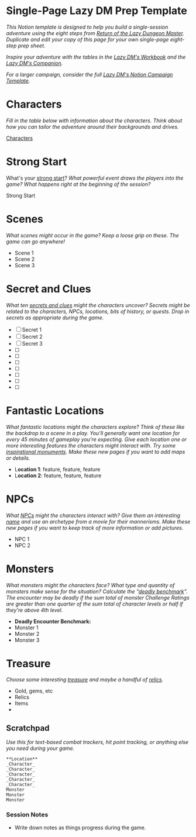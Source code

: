 # Single-Page Lazy DM Prep Template

*This Notion template is designed to help you build a single-session adventure using the eight steps from [Return of the Lazy Dungeon Master](https://slyflourish.com/returnofthelazydm/). Duplicate and edit your copy of this page for your own single-page eight-step prep sheet.* 

*Inspire your adventure with the tables in the [Lazy DM's Workbook](https://slyflourish.com/lazydmsworkbook/) and the [Lazy DM's Companion](https://www.kickstarter.com/projects/slyflourish/the-lazy-dms-companion?ref=c3zblb).*

*For a larger campaign, consider the full [Lazy DM's Notion Campaign Template](https://www.notion.so/Lazy-Campaign-Template-dcea442b134146839510dcb0b7356e43).*

# Characters

*Fill in the table below with information about the characters. Think about how you can tailor the adventure around their backgrounds and drives.*

[Characters](obsidian://open?vault=Hommlet%20du%20fromage&file=Characters)

# Strong Start

What's your [strong start](https://slyflourish.com/starting_strong.html)? *What powerful event draws the players into the game? What happens right at the beginning of the session?*

Strong Start

# Scenes

*What scenes might occur in the game? Keep a loose grip on these. The game can go anywhere!*

- Scene 1
- Scene 2
- Scene 3

# Secret and Clues

*What ten [secrets and clues](https://slyflourish.com/sharing_secrets.html) might the characters uncover? Secrets might be related to the characters, NPCs, locations, bits of history, or quests. Drop in secrets as appropriate during the game.*

- [ ]  Secret 1
- [ ]  Secret 2
- [ ]  Secret 3
- [ ]  
- [ ]  
- [ ]  
- [ ]  
- [ ]  
- [ ]  
- [ ]  

# Fantastic Locations

*What fantastic locations might the characters explore? Think of these like the backdrop to a scene in a play. You'll generally want one location for every 45 minutes of gameplay you're expecting. Give each location one or more interesting features the characters might interact with. Try some [inspirational monuments](https://slyflourish.com/random_generators/monuments.html). Make these new pages if you want to add maps or details.*

- L**ocation 1**: feature, feature, feature
- L**ocation 2**: feature, feature, feature

# NPCs

*What [NPCs](https://slyflourish.com/random_generators/npc_generator.html) might the characters interact with? Give them an interesting [name](https://slyflourish.com/random_name_generator.html) and use an archetype from a movie for their mannerisms. Make these new pages if you want to keep track of more information or add pictures.*

- NPC 1
- NPC 2

# Monsters

*What monsters might the characters face? What type and quantity of monsters make sense for the situation? Calculate the "[deadly benchmark](https://slyflourish.com/the_lazy_encounter_benchmark.html)". The encounter may be deadly if the sum total of monster Challenge Ratings are greater than one quarter of the sum total of character levels or half if they're above 4th level.*  

- **Deadly Encounter Benchmark:**
- Monster 1
- Monster 2
- Monster 3

# Treasure

*Choose some interesting [treasure](https://slyflourish.com/random_generators/5e_treasure.html) and maybe a handful of [relics](https://slyflourish.com/random_generators/relics.html).*

- Gold, gems, etc
- Relics
- Items
- 

## Scratchpad

*Use this for text-based combat trackers, hit point tracking, or anything else you need during your game.*

```
**Location**
_Character_
_Character_
_Character_
_Character_
_Character_
Monster
Monster
Monster
```

### Session Notes

- Write down notes as things progress during the game.